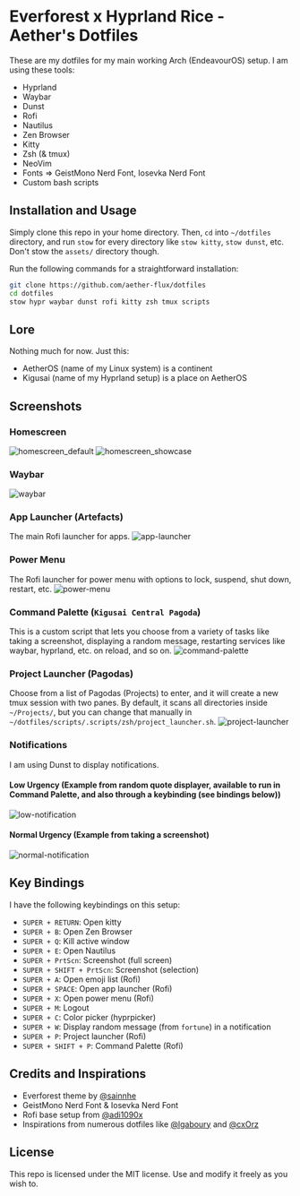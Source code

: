 # Everforest x Hyprland Rice - Aether's Dotfiles

These are my dotfiles for my main working Arch (EndeavourOS) setup.
I am using these tools:
- Hyprland
- Waybar
- Dunst
- Rofi
- Nautilus
- Zen Browser
- Kitty
- Zsh (& tmux)
- NeoVim
- Fonts => GeistMono Nerd Font, Iosevka Nerd Font
- Custom bash scripts

## Installation and Usage
Simply clone this repo in your home directory. Then, `cd` into `~/dotfiles` directory, and run `stow` for every directory like `stow kitty`, `stow dunst`, etc. <br/>
Don't stow the `assets/` directory though.

Run the following commands for a straightforward installation:
```sh
git clone https://github.com/aether-flux/dotfiles
cd dotfiles
stow hypr waybar dunst rofi kitty zsh tmux scripts
```

## Lore
Nothing much for now. Just this:
- AetherOS (name of my Linux system) is a continent
- Kigusai (name of my Hyprland setup) is a place on AetherOS

## Screenshots
### Homescreen
![homescreen_default](/assets/images/desktop_blank.png)
![homescreen_showcase](/assets/images/desktop_showcase.png)

### Waybar
![waybar](/assets/images/waybar.png)

### App Launcher (Artefacts)
The main Rofi launcher for apps.
![app-launcher](/assets/images/app_launcher.png)

### Power Menu
The Rofi launcher for power menu with options to lock, suspend, shut down, restart, etc.
![power-menu](/assets/images/powermenu.png)

### Command Palette (`Kigusai Central Pagoda`)
This is a custom script that lets you choose from a variety of tasks like taking a screenshot, displaying a random message, restarting services like waybar, hyprland, etc. on reload, and so on.
![command-palette](/assets/images/command_palette.png)

### Project Launcher (Pagodas)
Choose from a list of Pagodas (Projects) to enter, and it will create a new tmux session with two panes. By default, it scans all directories inside `~/Projects/`, but you can change that manually in `~/dotfiles/scripts/.scripts/zsh/project_launcher.sh`.
![project-launcher](/assets/images/project_launcher.png)

### Notifications
I am using Dunst to display notifications.

#### Low Urgency (Example from random quote displayer, available to run in Command Palette, and also through a keybinding (see bindings below))
![low-notification](/assets/images/low_urgency_notif.png)

#### Normal Urgency (Example from taking a screenshot)
![normal-notification](/assets/images/normal_urgency_notif.png)

## Key Bindings
I have the following keybindings on this setup:
- `SUPER + RETURN`: Open kitty
- `SUPER + B`: Open Zen Browser
- `SUPER + Q`: Kill active window
- `SUPER + E`: Open Nautilus
- `SUPER + PrtScn`: Screenshot (full screen)
- `SUPER + SHIFT + PrtScn`: Screenshot (selection)
- `SUPER + A`: Open emoji list (Rofi)
- `SUPER + SPACE`: Open app launcher (Rofi)
- `SUPER + X`: Open power menu (Rofi)
- `SUPER + M`: Logout
- `SUPER + C`: Color picker (hyprpicker)
- `SUPER + W`: Display random message (from `fortune`) in a notification
- `SUPER + P`: Project launcher (Rofi)
- `SUPER + SHIFT + P`: Command Palette (Rofi)

## Credits and Inspirations
- Everforest theme by [@sainnhe](https://github.com/sainnhe/)
- GeistMono Nerd Font & Iosevka Nerd Font
- Rofi base setup from [@adi1090x](https://github.com/adi1090x)
- Inspirations from numerous dotfiles like [@lgaboury](https://github.com/lgaboury/Sway-Waybar-Install-Script) and [@cxOrz](https://github.com/cxOrz/dotfiles-hyprland/)

## License
This repo is licensed under the MIT license. Use and modify it freely as you wish to.

